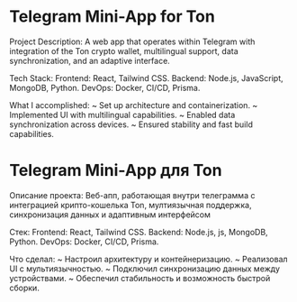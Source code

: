 # Telegram Mini-App for Ton
Project Description: A web app that operates within Telegram with integration of the Ton crypto wallet, multilingual support, data synchronization, and an adaptive interface.

Tech Stack:
Frontend: React, Tailwind CSS. 
Backend: Node.js, JavaScript, MongoDB, Python. 
DevOps: Docker, CI/CD, Prisma. 

What I accomplished:
~ Set up architecture and containerization. 
~ Implemented UI with multilingual capabilities. 
~ Enabled data synchronization across devices. 
~ Ensured stability and fast build capabilities. 



# Telegram Mini-App для Ton

Описание проекта:
Веб-апп, работающая внутри телеграмма  с интеграцией крипто-кошелька Ton, мултиязычная поддержка, синхронизация данных и адаптивным интерфейсом

Стек: 
Frontend: React, Tailwind CSS. 
Backend: Node.js, js, MongoDB, Python. 
DevOps: Docker, CI/CD, Prisma. 

Что сделал: 
~ Настроил архитектуру и контейнеризацию. 
~ Реализовал UI с мультиязычностью. 
~ Подключил синхронизацию данных между устройствами. 
~ Обеспечил стабильность и возможность быстрой сборки. 
